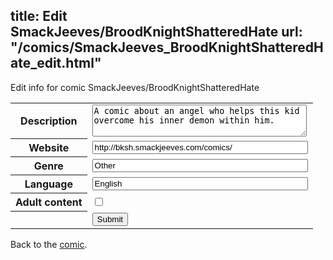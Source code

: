 title: Edit SmackJeeves/BroodKnightShatteredHate
url: "/comics/SmackJeeves_BroodKnightShatteredHate_edit.html"
---
Edit info for comic SmackJeeves/BroodKnightShatteredHate

<form name="comic" action="http://gaepostmail.appspot.com/comic/" method="post">
<table class="comicinfo">
<tr>
<th>Description</th><td><textarea name="description" cols="40" rows="3">A comic about an angel who helps this kid overcome his inner demon within him.</textarea></td>
</tr>
<tr>
<th>Website</th><td><input type="text" name="url" value="http://bksh.smackjeeves.com/comics/" size="40"/></td>
</tr>
<tr>
<th>Genre</th><td><input type="text" name="genre" value="Other" size="40"/></td>
</tr>
<tr>
<th>Language</th><td><input type="text" name="language" value="English" size="40"/></td>
</tr>
<tr>
<th>Adult content</th><td><input type="checkbox" name="adult" value="adult" /></td>
</tr>
<tr>
<th></th><td>
<input type="hidden" name="comic" value="SmackJeeves_BroodKnightShatteredHate" />
<input type="submit" name="submit" value="Submit" />
</td>
</tr>
</table>
</form>

Back to the [comic](SmackJeeves_BroodKnightShatteredHate.html).
